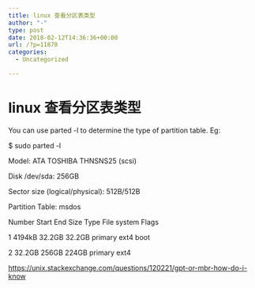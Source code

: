 ```yaml
---
title: linux 查看分区表类型
author: "-"
type: post
date: 2018-02-12T14:36:36+00:00
url: /?p=11878
categories:
  - Uncategorized

---
```

# linux 查看分区表类型
You can use parted -l to determine the type of partition table. Eg:

$ sudo parted -l
  
Model: ATA TOSHIBA THNSNS25 (scsi)
  
Disk /dev/sda: 256GB
  
Sector size (logical/physical): 512B/512B
  
Partition Table: msdos

Number Start End Size Type File system Flags
   
1 4194kB 32.2GB 32.2GB primary ext4 boot
   
2 32.2GB 256GB 224GB primary ext4

https://unix.stackexchange.com/questions/120221/gpt-or-mbr-how-do-i-know